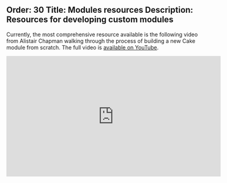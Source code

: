 Order: 30
Title: Modules resources
Description: Resources for developing custom modules
---

Currently, the most comprehensive resource available is the following video from Alistair Chapman walking through the process of building a new Cake module from scratch.
The full video is [available on YouTube](https://youtu.be/MS_PIHLQgPc).

<iframe width="560" height="315" src="https://www.youtube.com/embed/MS_PIHLQgPc?rel=0" frameborder="0" allow="autoplay; encrypted-media" allowfullscreen></iframe>
